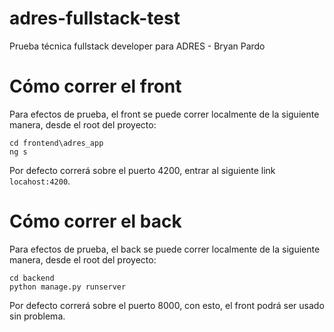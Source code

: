 # adres-fullstack-test
Prueba técnica fullstack developer para ADRES - Bryan Pardo

# Cómo correr el front
Para efectos de prueba, el front se puede correr localmente de la siguiente manera, desde el root del proyecto:
```
cd frontend\adres_app
ng s
```
Por defecto correrá sobre el puerto 4200, entrar al siguiente link ```locahost:4200```.


# Cómo correr el back
Para efectos de prueba, el back se puede correr localmente de la siguiente manera, desde el root del proyecto:
```
cd backend
python manage.py runserver
```
Por defecto correrá sobre el puerto 8000, con esto, el front podrá ser usado sin problema.